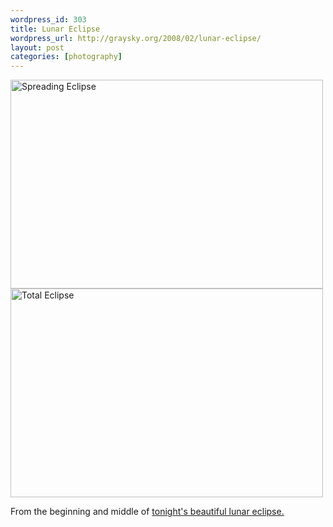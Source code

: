 ```yaml
--- 
wordpress_id: 303
title: Lunar Eclipse
wordpress_url: http://graysky.org/2008/02/lunar-eclipse/
layout: post
categories: [photography]
---
```

<div class="flickr-frame"><a href="http://www.flickr.com/photos/downtree/2281005748/" title="Spreading Eclipse"><img src="http://farm3.static.flickr.com/2395/2281005748_4249d3dedb.jpg" class="flickr-photo" width="500" height="334" alt="Spreading Eclipse" /></a>
</div>

<div class="flickr-frame"><a href="http://www.flickr.com/photos/downtree/2280358297/" title="Total Eclipse"><img src="http://farm3.static.flickr.com/2246/2280358297_7c1620682a.jpg" width="500" height="334" class="flickr-photo" alt="Total Eclipse" /></a>
</div>

From the beginning and middle of <a href="http://sunearth.gsfc.nasa.gov/eclipse/LEmono/TLE2008Feb21/TLE2008Feb21.html">tonight's beautiful lunar eclipse.</a>
